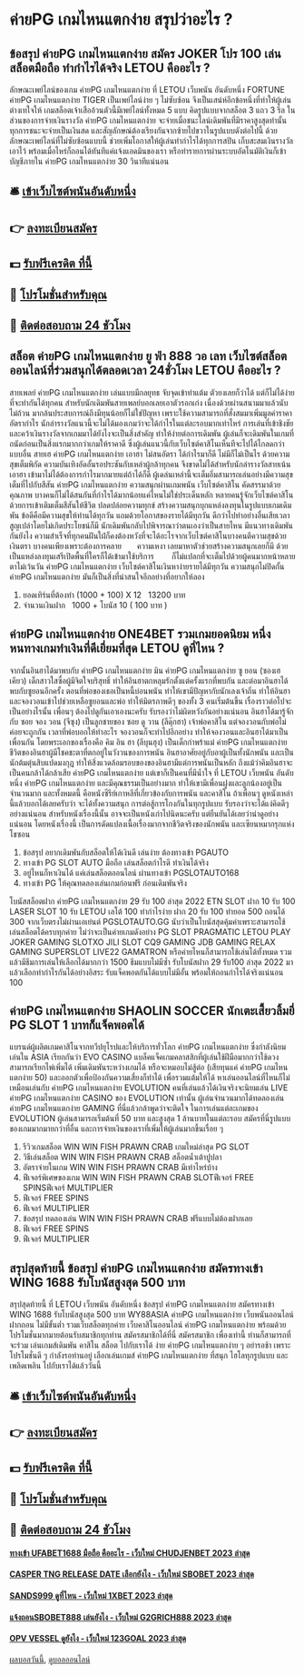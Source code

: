 # ค่ายPG เกมไหนแตกง่าย สรุปว่าอะไร ?
## ข้อสรุป ค่ายPG เกมไหนแตกง่าย สมัคร JOKER โปร 100 เล่นสล็อตมือถือ ทำกำไรได้จริง LETOU คืออะไร ?
ลักษณะเพย์ไลน์ของเกม ค่ายPG เกมไหนแตกง่าย ที่ LETOU เว็บพนัน อันดับหนึ่ง FORTUNE ค่ายPG เกมไหนแตกง่าย TIGER เป็นเพย์ไลน์ง่าย ๆ ไม่ซับซ้อน จึงเป็นเสน่ห์อีกข้อหนึ่งที่ทำให้ผู้เล่นต่างเทใจให้ เกมสล็อตเจ้าเสืออ้วนตัวนี้มีเพย์ไลน์ทั้งหมด 5 แบบ คิดรูปแบบจากสล็อต 3 แถว 3 รีล ในส่วนของการจ่ายเงินรางวัล ค่ายPG เกมไหนแตกง่าย จะจ่ายเมื่อชนะไลน์เดิมพันที่มีราคาสูงสุดท่านั้น ทุกการชนะจะจ่ายเป็นเงินสด และสัญลักษณ์ต้องเรียงกันจากซ้ายไปขวาในรูปแบบดังต่อไปนี้
ด้วยลักษณะเพย์ไลน์ที่ไม่ซับซ้อนแบบนี้ ช่วยเพิ่มโอกาสให้ผู้เล่นทำกำไรได้ทุกการสปิน เก็บสะสมเงินรางวัลเอาไว้ พร้อมเมื่อไหร่ก็ถอนได้ทันทีแค่แจ้งแอดมินของเรา หรือทำรายการผ่านระบบอัตโนมัติเงินก็เข้าบัญชีภายใน ค่ายPG เกมไหนแตกง่าย 30 วินาทีแน่นอน

## 🛎 [เข้าเว็บไซต์พนันอันดับหนึ่ง](https://bit.ly/3SdLNi2)
## 👉 [ลงทะเบียนสมัคร](https://bit.ly/3SdLNi2)
## 💵 [รับฟรีเครดิต ที่นี้](https://bit.ly/3dyRKHj)
## 👑 [โปรโมชั่นสำหรับคุณ](https://bit.ly/3dyRKHj)
## 📱 [ติดต่อสอบถาม 24 ชัวโมง](https://bit.ly/3dyRKHj)

## สล็อต ค่ายPG เกมไหนแตกง่าย ยู ฟ่า 888 วอ เลท เว็บไซต์สล็อต ออนไลน์ที่ร่วมสนุกได้ตลอดเวลา 24ชั่วโมง LETOU คืออะไร ?
สายเพลย์ ค่ายPG เกมไหนแตกง่าย เล่นแบบมีกลยุทธ จับจุดเข้าทำแต้ม ตัวยงเลยก็ว่าได้ แต่ก็ไม่ได้ง่ายที่จะทำกันได้ทุกคน สำหรับนักเดิมพันสายเพลย์บอกเลยเอาตัวรอกเก่ง เนื่องด้วยผ่านสนามมาแล้วนับไม่ถ้วน มากล้นประสบการณ์ถึงมีทุนน้อยก็ไม่ใช่ปัญหา เพราะใช้ความสามารถที่สั่งสมมาเพิ่มมูลค่าราคาอัตรากำไร นักล่ารางวัลแนวนี้จะไม่ได้มองเกมว่าจะได้กำไรในแต่ละรอบมากเท่าไหร่ การเล่นที่เข้าชิงชัยและคว้าเงินรางวัลจากเกมมาได้ยังไงจะเป็นสิ่งสำคัญ ทำให้ง่ายต่อการเดิมพัน ผู้เล่นก็จะเดิมพันในเกมที่ถนัดก่อนเป็นสิ่งแรกมากกว่าเกมให้ราคาดี ซึ่งผู้เล่นแนวนี้กับเว็บไซต์คาสิโนเห็นทีจะไปได้ไกลดกว่าแบบอื่น
สายเฮ ค่ายPG เกมไหนแตกง่าย เอาฮา ไม่สนอัตรา ได้กำไรมาก็ดี ไม่มีก็ไม่เป็นไร ด้วยความสุขเต็มพิกัด ความบันเทิงอัดอั้นรอประชันกับเหล่าผู้กล้าทุกคน จึงขาดไม่ได้สำหรับนักล่ารางวัลสายเน้นเอาฮา เข้ามาไม่ได้ต้องการกำไรมากมายแต่ถ้าได้ก็ดี ผู้เดล่นเหล่านี้จะเต็มอิ่มสามารถเล่นอย่างมีความสุขเต็มที่ไปกับสีสัน ค่ายPG เกมไหนแตกง่าย ความสนุกผ่านเกมพนัน เว็บไซต์คาสิโน คัดสรรมาด้วยคุณภาพ บางคนก็ไม่ได้สนกันที่กำไรได้มากน้อยแค่ไหนไม่ใช่ประเด็นหลัก หลายคนรู้จักเว็บไซต์คาสิโนด้วยการเข้าเติมเต็มสีสันให้ชีวิต ปลดปล่อยความทุกข์ สร้างความสนุกบุกแหล่งลงทุนในรูปแบบเกมเดิมพัน ข้อดีคือมีความสุขให้ท่านได้ทุกวัน แถมด้วยโอกาสของรายได้มีทุกวัน ดีกว่าไปทำอย่างอื่นเสียเวลาสูญเปล่าโดยไม่เกิดประโยชน์ก็มี
นักเดิมพันกลับไปพิจารณาว่าตนเองว่าเป็นสายไหน มีแนวทางเดิมพันกันยังไง ความสำเร็จที่ทุกคนฝันใฝ่ก็คงต้องหวังที่จะได้อะไรจากเว็บไซต์คาสิโนบางคนตีความสุขด้วยเงินตรา บางคนเพียงเพราะต้องการคลาย       ความเหงา เลยมาหาตัวช่วยสร้างความสนุกเลยก็มี ด้วยเป็นแหล่งลงทุนเสรีเปิดพื้นที่ใครก็ได้เข้ามาใช้บริการ        ก็ไม่แปลกที่จะเต็มไปด้วยผู้คนมากหน้าหลายตาไม่เว้นวัน ค่ายPG เกมไหนแตกง่าย เว็บไซต์คาสิโนเงินหาง่ายรายได้มีทุกวัน ความสนุกไม่ปิดกั้น ค่ายPG เกมไหนแตกง่าย มันก็เป็นสิ่งที่น่าสนใจอีกอย่างที่อยากให้ลอง
1. ยอดเทิร์นที่ต้องทำ (1000 + 100) X 12   13200 บาท
2. จำนวนเงินฝาก   1000 + โบนัส 10 ( 100 บาท )

## ค่ายPG เกมไหนแตกง่าย ONE4BET รวมเกมยอดนิยม หนึ่งหนทางเกมทำเงินที่ดีเยี่ยมที่สุด LETOU ดูที่ไหน ?
จากนั้นอินฮาได้มาพบกับ ค่ายPG เกมไหนแตกง่าย มิน ค่ายPG เกมไหนแตกง่าย ซู ยอน (ซองเฮเคียว) เด็กสาวใสซื่อผู้มีจิตใจบริสุทธิ์ ทำให้อินฮาตกหลุมรักตั้งแต่ครั้งแรกที่พบกัน และต่อมาอินฮาได้พบกับซูยอนอีกครั้ง ตอนที่พ่อของเธอเป็นหนี้บ่อนพนัน ทำให้เขามีปัญหากับนักเลงเจ้าถิ่น ทำให้อินฮาและจองวอนเข้าไปช่วยเหลือซูยอนและพ่อ ทำให้มิตรภาพดีๆ ของทั้ง 3 คนเริ่มต้นขึ้น เรื่องราวต่อไปจะเป็นอย่างไรนั้น เพื่อนๆ ต้องไปดูกันเอาเองนะครับ รับรองว่าไม่ผิดหวังกันอย่างแน่นอน
อินฮาได้มารู้จักกับ ซอย จอง วอน (จีซุง) เป็นลูกชายของ ซอย ดู วาน (ลีดุ๊กฮา) เจ้าพ่อคาสิโน แต่จองวอนกับพ่อไม่ค่อยจะถูกกัน เวลาที่พ่อบอกให้ทำอะไร จองวอนก็จะทำไปอีกอย่าง ทำให้จองวอนและอินฮาได้มาเป็นเพื่อนกัน
โดยพระเอกของเรื่องคือ คิม อิน ฮา (ลีบุนฮุง) เป็นเด็กกำพร้าแม่ ค่ายPG เกมไหนแตกง่าย ชีวิตของอินฮาผู้มีโชคชะตาที่ตกอยู่ในวังวนของการพนัน อินฮาอาศัยอยู่กับอาผู้เป็นทั้งนักพนัน และเป็นนักต้มตุ๋นสิบแปดมงกุฎ ทำให้สิ่งแวดล้อมรอบของของอินฮามีแต่การพนันเป็นหลัก ถึงแม้ว่าคิมอินฮาจะเป็นคนกล้าได้กล้าเสีย ค่ายPG เกมไหนแตกง่าย แต่เขาก็เป็นคนที่มีน้ำใจ ที่ LETOU เว็บพนัน อันดับหนึ่ง ค่ายPG เกมไหนแตกง่าย และมีคุณธรรมเป็นอย่างมาก ทำให้เขามีเพื่อนฝูงและลูกน้องอยู่เป็นจำนวนมาก
และทั้งหมดนี้ คือหนังซีรีย์เกาหลีที่เกี่ยวข้องกับการพนัน และคาสิโน ถ้าเพื่อนๆ ดูหนังเหล่านี้แล้วบอกได้เลยครับว่า จะได้ทั้งความสนุก การต่อสู้การโกงกันในทุกรูปแบบ รับรองว่าจะได้แง่คิดดีๆ อย่างแน่นอน
สำหรับหนังเรื่องนี้นั้น อาจจะเป็นหนังเก่าไปนิดนะครับ แต่ยืนยันได้เลยว่าน่าดูอย่างแน่นอน โดยหนังเรื่องนี้ เป็นการดัดแปลงเนื้อเรื่องมากจากชีวิตจริงของนักพนัน และเซียนหมากรุกแห่งโชซอน
1. ข้อสรุป อยากเดิมพันกับสล็อตให้ได้เงินดี เล่นง่าย ต้องทางเข้า PGAUTO
2. ทางเข้า PG SLOT AUTO มือถือ เล่นสล็อตกำไรดี ทำเงินได้จริง
3. อยู่ไหนก็หาเงินได้ แค่เล่นสล็อตออนไลน์ ผ่านทางเข้า PGSLOTAUTO168
4. ทางเข้า PG ให้คุณทดลองเล่นเกมก่อนฟรี ก่อนเดิมพันจริง

โบนัสสล็อตฝาก ค่ายPG เกมไหนแตกง่าย 29 รับ 100 ล่าสุด 2022 ETN SLOT ฝาก 10 รับ 100 LASER SLOT 10 รับ LETOU  เลโต้ 100 ทำกำไรง่าย ฝาก 20 รับ 100 ทํายอด 500 ถอนได้ 300 จากเว็บตรงไม่ผ่านเอเย่นต์ PGSLOTAUTO.GG นับว่าเป็นโบนัสสุดคุ้มค่าเพราะสามารถใช้เล่นสล็อตได้ครบทุกค่าย ไม่ว่าจะเป็นค่ายเกมดังอย่าง PG SLOT PRAGMATIC LETOU PLAY JOKER GAMING SLOTXO JILI SLOT CQ9 GAMING JDB GAMING RELAX GAMING SUPERSLOT LIVE22 GAMATRON หรือค่ายไหนก็สามารถใช้เล่นได้ทั้งหมด รวมแล้วมีธีมการเล่นให้เลือกได้มากกว่า 1500 ธีมแบบไม่มีซ้ำ รับโบนัสฝาก 29 รับ100 ล่าสุด 2022 มาแล้วเลือกทำกำไรกันได้อย่างอิสระ รับแจ็คพอตกันได้แบบไม่มีอั้น พร้อมให้ถอนกำไรได้จริงแน่นอน 100

## ค่ายPG เกมไหนแตกง่าย SHAOLIN SOCCER นักเตะเสี้ยวลิ้มยี่ PG SLOT 1 บาทก็แจ็คพอตได้
แบรนด์ผู้ผลิตเกมคาสิโนจากทวีปยุโรปและให้บริการทั่วโลก ค่ายPG เกมไหนแตกง่าย ซึ่งกำลังนิยมเล่นใน ASIA เรียกกันว่า EVO CASINO
แบล็คแจ็คเกมคลาสสิกที่ผู้เล่นใช้ฝีมือมากกว่าใช้ดวง สามารถเรียกไพ่เพิ่มได้ เพิ่มเดิมพันระหว่างเกมได้ หรือจะหมอบไม่สู้ต่อ (เสียทุนแค่ ค่ายPG เกมไหนแตกง่าย 50) และออกตัวเพื่อป้องกันความเสี่ยงก็ทำได้ เพื่อรวมแต้มให้ได้ หาเล่นออนไลน์ที่ไหนก็ไม่เหมือนเล่นกับ ค่ายPG เกมไหนแตกง่าย EVOLUTION
คนที่เล่นแล้วได้เงินจริงจะนิยมเล่น LIVE ค่ายPG เกมไหนแตกง่าย CASINO ของ EVOLUTION เท่านั้น ผู้เล่นจำนวนมากได้ทดลองเล่น ค่ายPG เกมไหนแตกง่าย GAMING ที่นี่แล้วกล้าพูดว่าจะติดใจ
ในการเล่นแต่ละเกมของ EVOLUTION ผู้เล่นสามารถเริ่มต้นที่ 50 บาท และสูงสุด 1 ล้านบาทในแต่ละรอบ
สมัครที่นี่รูปแบบของเกมมากมายกว่าที่อื่น และการจ่ายเงินของเราที่เพิ่มให้ผู้เล่นมากขึ้นเรื่อย ๆ
1. รีวิวเกมสล็อต WIN WIN FISH PRAWN CRAB เกมใหม่ล่าสุด PG SLOT
2. วิธีเล่นสล็อต WIN WIN FISH PRAWN CRAB สล็อตน้ำเต้าปูปลา
3. อัตราจ่ายในเกม WIN WIN FISH PRAWN CRAB มีเท่าไหร่บ้าง
4. ฟีเจอร์พิเศษของเกม WIN WIN FISH PRAWN CRAB SLOTฟีเจอร์ FREE SPINSฟีเจอร์ MULTIPLIER
5. ฟีเจอร์ FREE SPINS
6. ฟีเจอร์ MULTIPLIER
7. ข้อสรุป ทดลองเล่น WIN WIN FISH PRAWN CRAB ฟรีแบบไม่ต้องฝากเลย
8. ฟีเจอร์ FREE SPINS
9. ฟีเจอร์ MULTIPLIER

## สรุปสุดท้ายนี้ ข้อสรุป ค่ายPG เกมไหนแตกง่าย สมัครทางเข้า WING 1688 รับโบนัสสูงสุด 500 บาท
สรุปสุดท้ายนี้ ที่ LETOU เว็บพนัน อันดับหนึ่ง ข้อสรุป ค่ายPG เกมไหนแตกง่าย สมัครทางเข้า WING 1688 รับโบนัสสูงสุด 500 บาท WY88ASIA ค่ายPG เกมไหนแตกง่าย เว็บพนันออนไลน์ ฝากถอน ไม่มีขั้นต่ำ รวมเว็บสล็อตทุกค่าย เว็บคาสิโนออนไลน์ ค่ายPG เกมไหนแตกง่าย พร้อมด้วยโปรโมชั่นมากมายต้อนรับสมาชิกทุกท่าน สมัครสมาชิกได้ที่นี่ สมัครสมาชิก
เพื่องเท่านี้ ท่านก็สามารถที่จะร่วม เล่นเกมส์เดิมพัน คาสิโน สล็อต ไปกับเราได้ ง่าย ค่ายPG เกมไหนแตกง่าย ๆ อย่ารอช้า เพราะโปรโมชั่นดี ๆ กำลังรอท่านอยู่ เลือกเล่นเกมส์ ค่ายPG เกมไหนแตกง่าย ที่สนุก ไฮโลทุกรูปแบบ และเพลิดเพลิน ไปกับเราได้แล้ววันนี้

## 🛎 [เข้าเว็บไซต์พนันอันดับหนึ่ง](https://bit.ly/3SdLNi2)
## 👉 [ลงทะเบียนสมัคร](https://bit.ly/3SdLNi2)
## 💵 [รับฟรีเครดิต ที่นี้](https://bit.ly/3dyRKHj)
## 👑 [โปรโมชั่นสำหรับคุณ](https://bit.ly/3dyRKHj)
## 📱 [ติดต่อสอบถาม 24 ชัวโมง](https://bit.ly/3dyRKHj)

#### [ทางเข้า UFABET1688 มือถือ คืออะไร - เว็บใหม่ CHUDJENBET 2023 ล่าสุด](https://atom.io/themes/ทางเข้า%20ufabet1688%20มือถือ%20คืออะไร%20-%20เว็บใหม่%20chudjenbet%202023%20ล่าสุด)
#### [CASPER TNG RELEASE DATE เลือกยังไง - เว็บใหม่ SBOBET 2023 ล่าสุด](https://atom.io/themes/casper%20tng%20release%20date%20เลือกยังไง%20-%20เว็บใหม่%20sbobet%202023%20ล่าสุด)
#### [SANDS999 ดูที่ไหน - เว็บใหม่ 1XBET 2023 ล่าสุด](https://atom.io/themes/sands999%20ดูที่ไหน%20-%20เว็บใหม่%201xbet%202023%20ล่าสุด)
#### [แจ้งถอนSBOBET888 เล่นยังไง - เว็บใหม่ G2GRICH888 2023 ล่าสุด](https://atom.io/themes/แจ้งถอนsbobet888%20เล่นยังไง%20-%20เว็บใหม่%20g2grich888%202023%20ล่าสุด)
#### [OPV VESSEL ดูยังไง - เว็บใหม่ 123GOAL 2023 ล่าสุด](https://atom.io/themes/opv%20vessel%20ดูยังไง%20-%20เว็บใหม่%20123goal%202023%20ล่าสุด)

[ผลบอลวันนี้](https://siamsport.tv "ผลบอลวันนี้"), [ดูบอลออนไลน์](https://siamsport.tv/ดูบอลสด "ดูบอลออนไลน์")